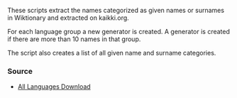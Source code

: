 These scripts extract the names categorized as given names or surnames in Wiktionary and extracted on kaikki.org.

For each language group a new generator is created. A generator is created
if there are more than 10 names in that group.

The script also creates a list of all given name and surname categories.

### Source
- [All Languages Download](https://kaikki.org/dictionary/All%20languages%20combined/index.html)

